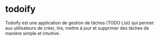 # todoify
Todoify est une application de gestion de tâches (TODO List) qui permet aux utilisateurs de créer, lire, mettre à jour et supprimer des tâches de manière simple et intuitive.
